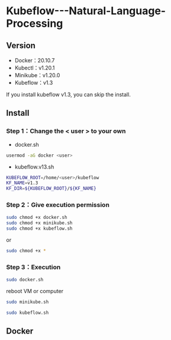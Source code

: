 # Kubeflow---Natural-Language-Processing
## Version
* Docker：20.10.7
* Kubectl：v1.20.1
* Minikube：v1.20.0
* Kubeflow：v1.3

If you install kubeflow v1.3, you can skip the install.

## Install
### Step 1：Change the < user > to your own
* docker.sh
```Bash
usermod -aG docker <user>
```
* kubeflow.v13.sh
```Bash
KUBEFLOW_ROOT=/home/<user>/kubeflow
KF_NAME=v1.3
KF_DIR=${KUBEFLOW_ROOT}/${KF_NAME}
```
  
### Step 2：Give execution permission
```Bash
sudo chmod +x docker.sh
sudo chmod +x minikube.sh
sudo chmod +x kubeflow.sh
```
or
```Bash
sudo chmod +x *
```
### Step 3：Execution
```Bash
sudo docker.sh
```
reboot VM or computer
```Bash
sudo minikube.sh
```
```Bash
sudo kubeflow.sh
```


## Docker
